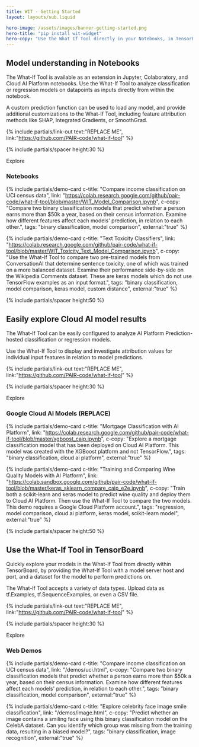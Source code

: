 ```yaml
---
title: WIT - Getting Started
layout: layouts/sub.liquid

hero-image: /assets/images/banner-getting-started.png
hero-title: "pip install wit-widget"
hero-copy: "Use the What If Tool directly in your Notebooks, in TensorBoard, and with Cloud AI models."
---
```


<div class="mdl-cell--8-col mdl-cell--8-col-tablet mdl-cell--4-col-phone">

## Model understanding in Notebooks

The What-If Tool is available as an extension in Jupyter, Colaboratory, and Cloud AI Platform notebooks. Use the What-If Tool to analyze classification or regression models on datapoints as inputs directly from within the notebook. 

A custom prediction function can be used to load any model, and provide additional customizations to the What-If Tool, including feature attribution methods like SHAP, Integrated Gradients, or SmoothGrad.

{% include partials/link-out text:"REPLACE ME", link:"https://github.com/PAIR-code/what-if-tool" %}

{% include partials/spacer height:30 %}

<div class="section-action">Explore</div>

### Notebooks

  <div class="mdl-grid no-padding">

  {% include partials/demo-card c-title: "Compare income classification on UCI census data", link: "https://colab.research.google.com/github/pair-code/what-if-tool/blob/master/WIT_Model_Comparison.ipynb", c-copy: "Compare two binary classification models that predict whether a person earns more than $50k a year, based on their census information. Examine how different features affect each models' prediction, in relation to each other.", tags: "binary classification, model comparison", external:"true" %}

  {% include partials/demo-card c-title: "Text Toxicity Classifiers", link: "https://colab.research.google.com/github/pair-code/what-if-tool/blob/master/WIT_Toxicity_Text_Model_Comparison.ipynb", c-copy: "Use the What-If Tool to compare two pre-trained models from ConversationAI that determine sentence toxicity, one of which was trained on a more balanced dataset. Examine their performance side-by-side on the Wikipedia Comments dataset. These are keras models which do not use TensorFlow examples as an input format.", tags: "binary classification, model comparison, keras model, custom distance", external:"true" %}

  </div>

{% include partials/spacer height:50 %}

## Easily explore Cloud AI model results

The What-If Tool can be easily configured to analyze AI Platform Prediction-hosted classification or regression models.

Use the What-If Tool to display and investigate attribution values for individual input features in relation to model predictions.

{% include partials/link-out text:"REPLACE ME", link:"https://github.com/PAIR-code/what-if-tool" %}

{% include partials/spacer height:30 %}

<div class="section-action">Explore</div>

### Google Cloud AI Models (REPLACE)

  <div class="mdl-grid no-padding">

  {% include partials/demo-card c-title: "Mortgage Classification with AI Platform", link: "https://colab.research.google.com/github/pair-code/what-if-tool/blob/master/xgboost_caip.ipynb", c-copy: "Explore a mortgage classification model that has been deployed on Cloud AI Platform. This model was created with the XGBoost platform and not TensorFlow.", tags: "binary classification, cloud ai platform", external:"true" %}

  {% include partials/demo-card c-title: "Training and Comparing Wine Quality Models with AI Platform", link: "https://colab.sandbox.google.com/github/pair-code/what-if-tool/blob/master/keras_sklearn_compare_caip_e2e.ipynb", c-copy: "Train both a scikit-learn and keras model to predict wine quality and deploy them to Cloud AI Platform. Then use the What-If Tool to compare the two models. This demo requires a Google Cloud Platform account.", tags: "regression, model comparison, cloud ai platform, keras model, scikit-learn model", external:"true" %}

  </div>

{% include partials/spacer height:50 %}

## Use the What-If Tool in TensorBoard

Quickly explore your models in the What-If Tool from directly within TensorBoard, by providing the What-If Tool with a model server host and port, and a dataset for the model to perform predictions on.
 
The What-If Tool accepts a variety of data types. Upload data as tf.Examples, tf.SequenceExamples, or even a CSV file.

{% include partials/link-out text:"REPLACE ME", link:"https://github.com/PAIR-code/what-if-tool" %}

{% include partials/spacer height:30 %}

<div class="section-action">Explore</div>

### Web Demos

  <div class="mdl-grid no-padding">

  {% include partials/demo-card c-title: "Compare income classification on UCI census data", link: "/demos/uci.html", c-copy: "Compare two binary classification models that predict whether a person earns more than $50k a year, based on their census information. Examine how different features affect each models' prediction, in relation to each other.", tags: "binary classification, model comparison", external:"true" %}

  {% include partials/demo-card c-title: "Explore celebrity face image smile classification", link: "/demos/image.html", c-copy: "Predict whether an image contains a smiling face using this binary classification model on the CelebA dataset. Can you identify which group was missing from the training data, resulting in a biased model?", tags: "binary classification, image recognition", external:"true" %}

  </div>

</div>
